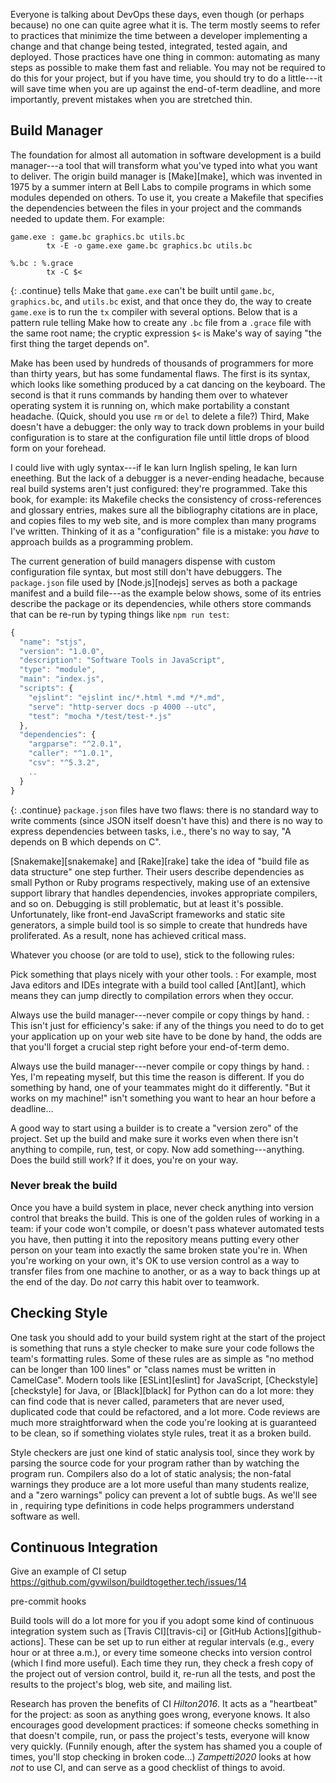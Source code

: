 ---
---

Everyone is talking about <span g="devops">DevOps</span> these days, even though
(or perhaps because) no one can quite agree what it is.  The term mostly seems
to refer to practices that minimize the time between a developer implementing a
change and that change being tested, integrated, tested again, and deployed.
Those practices have one thing in common: automating as many steps as possible
to make them fast and reliable.  You may not be required to do this for your
project, but if you have time, you should try to do a little---it will save time
when you are up against the end-of-term deadline, and more importantly, prevent
mistakes when you are stretched thin.

## Build Manager

The foundation for almost all automation in software development is a <span
g="build_manager">build manager</span>---a tool that will transform what you've
typed into what you want to deliver. The origin build manager is [Make][make],
which was invented in 1975 by a summer intern at Bell Labs to compile programs
in which some modules depended on others. To use it, you create a Makefile that
specifies the dependencies between the files in your project and the commands
needed to update them. For example:

```make
game.exe : game.bc graphics.bc utils.bc
        tx -E -o game.exe game.bc graphics.bc utils.bc

%.bc : %.grace
        tx -C $<
```

{: .continue}
tells Make that `game.exe` can't be built until `game.bc`, `graphics.bc`, and
`utils.bc` exist, and that once they do, the way to create `game.exe` is to run
the `tx` compiler with several options.  Below that is a <span
g="pattern_rule">pattern rule</span> telling Make how to create any `.bc` file
from a `.grace` file with the same root name; the cryptic expression `$<` is
Make's way of saying "the first thing the target depends on".

Make has been used by hundreds of thousands of programmers for more than thirty
years, but has some fundamental flaws. The first is its syntax, which looks like
something produced by a cat dancing on the keyboard. The second is that it runs
commands by handing them over to whatever operating system it is running on,
which make portability a constant headache. (Quick, should you use `rm` or `del`
to delete a file?) Third, Make doesn't have a debugger: the only way to track
down problems in your build configuration is to stare at the configuration file
until little drops of blood form on your forehead.

I could live with ugly syntax---if Ie kan lurn Inglish speling, Ie kan lurn
eneething. But the lack of a debugger is a never-ending headache, because real
build systems aren't just configured: they're programmed. Take this book, for
example: its Makefile checks the consistency of cross-references and glossary
entries, makes sure all the bibliography citations are in place, and copies
files to my web site, and is more complex than many programs I've
written. Thinking of it as a "configuration" file is a mistake: you *have* to
approach builds as a programming problem.

The current generation of build managers dispense with custom configuration file
syntax, but most still don't have debuggers. The `package.json` file used by
[Node.js][nodejs] serves as both a <span g="package_manifest">package
manifest</g> and a build file---as the example below shows, some of its entries
describe the package or its dependencies, while others store commands that can
be re-run by typing things like `npm run test`:

```js
{
  "name": "stjs",
  "version": "1.0.0",
  "description": "Software Tools in JavaScript",
  "type": "module",
  "main": "index.js",
  "scripts": {
    "ejslint": "ejslint inc/*.html *.md */*.md",
    "serve": "http-server docs -p 4000 --utc",
    "test": "mocha */test/test-*.js"
  },
  "dependencies": {
    "argparse": "^2.0.1",
    "caller": "^1.0.1",
    "csv": "^5.3.2",
    ..
  }
}
```

{: .continue}
`package.json` files have two flaws: there is no standard way to write comments
(since <span g="json">JSON</span> itself doesn't have this) and there is no way
to express dependencies between tasks, i.e., there's no way to say, "A depends
on B which depends on C".

[Snakemake][snakemake] and [Rake][rake] take the idea of "build file as data
structure" one step further. Their users describe dependencies as small Python
or Ruby programs respectively, making use of an extensive support library that
handles dependencies, invokes appropriate compilers, and so on.  Debugging is
still problematic, but at least it's possible. Unfortunately, like front-end
JavaScript frameworks and static site generators, a simple build tool is so
simple to create that hundreds have proliferated. As a result, none has achieved
<span g="critical_mass">critical mass</span>.

Whatever you choose (or are told to use), stick to the following rules:

Pick something that plays nicely with your other tools.
:   For example, most Java editors and IDEs integrate with a build tool called
    [Ant][ant], which means they can jump directly to compilation errors when
    they occur.

Always use the build manager---never compile or copy things by hand.
:   This isn't just for efficiency's sake: if any of the things you need to do
    to get your application up on your web site have to be done by hand, the
    odds are that you'll forget a crucial step right before your end-of-term
    demo.

Always use the build manager---never compile or copy things by hand.
:   Yes, I'm repeating myself, but this time the reason is different. If you do
    something by hand, one of your teammates might do it differently.  "But it
    works on my machine!" isn't something you want to hear an hour before a
    deadline…

A good way to start using a builder is to create a "version zero" of the
project. Set up the build and make sure it works even when there isn't anything
to compile, run, test, or copy. Now add something---anything.  Does the build
still work? If it does, you're on your way.

<div class="callout" markdown="1">

### Never break the build

Once you have a build system in place, never check anything into version control
that breaks the build. This is one of the golden rules of working in a team: if
your code won't compile, or doesn't pass whatever automated tests you have, then
putting it into the repository means putting every other person on your team
into exactly the same broken state you're in. When you're working on your own,
it's OK to use version control as a way to transfer files from one machine to
another, or as a way to back things up at the end of the day. Do *not* carry
this habit over to teamwork.

</div>

## Checking Style

One task you should add to your build system right at the start of the project
is something that runs a <span g="style_checker">style checker</span> to make
sure your code follows the team's formatting rules.  Some of these rules are as
simple as "no method can be longer than 100 lines" or "class names must be
written in CamelCase".  Modern tools like [ESLint][eslint] for JavaScript,
[Checkstyle][checkstyle] for Java, or [Black][black] for Python can do a lot
more: they can find code that is never called, parameters that are never used,
duplicated code that could be refactored, and a lot more.  Code reviews are much
more straightforward when the code you're looking at is guaranteed to be clean,
so if something violates style rules, treat it as a broken build.

Style checkers are just one kind of <span g="static_analysis">static
analysis</span> tool, since they work by parsing the source code for your
program rather than by watching the program run. Compilers also do a lot of
static analysis; the non-fatal warnings they produce are a lot more useful than
many students realize, and a "zero warnings" policy can prevent a lot of subtle
bugs.  As we'll see in <span x="research"/>, requiring type definitions in
code helps programmers understand software as well.

## Continuous Integration

<span class="fixme">Give an example of CI setup https://github.com/gvwilson/buildtogether.tech/issues/14</span>

<span class="fixme">pre-commit hooks</span>

Build tools will do a lot more for you if you adopt some kind of <span
g="ci">continuous integration</span> system such as [Travis CI][travis-ci] or
[GitHub Actions][github-actions].  These can be set up to run either at regular
intervals (e.g., every hour or at three a.m.), or every time someone checks into
version control (which I find more useful). Each time they run, they check a
fresh copy of the project out of version control, build it, re-run all the
tests, and post the results to the project's blog, web site, and mailing list.

Research has proven the benefits of CI <cite>Hilton2016</cite>.  It acts as a
"heartbeat" for the project: as soon as anything goes wrong, everyone knows. It
also encourages good development practices: if someone checks something in that
doesn't compile, run, or pass the project's tests, everyone will know very
quickly. (Funnily enough, after the system has shamed you a couple of times,
you'll stop checking in broken code…) <cite>Zampetti2020</cite> looks at how
*not* to use CI, and can serve as a good checklist of things to avoid.
